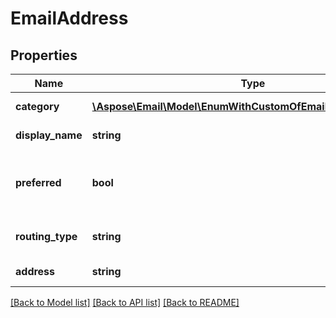 # EmailAddress

## Properties
Name | Type | Description | Notes
------------ | ------------- | ------------- | -------------
**category** | [**\Aspose\Email\Model\EnumWithCustomOfEmailAddressCategory**](EnumWithCustomOfEmailAddressCategory.md) | Address category. | [optional] 
**display_name** | **string** | Display name. | [optional] 
**preferred** | **bool** | Defines whether email address is preferred. | 
**routing_type** | **string** | A routing type for an email. | [optional] 
**address** | **string** | Email address. | [optional] 



[[Back to Model list]](README.md#documentation-for-models) [[Back to API list]](README.md#documentation-for-api-endpoints) [[Back to README]](README.md)


